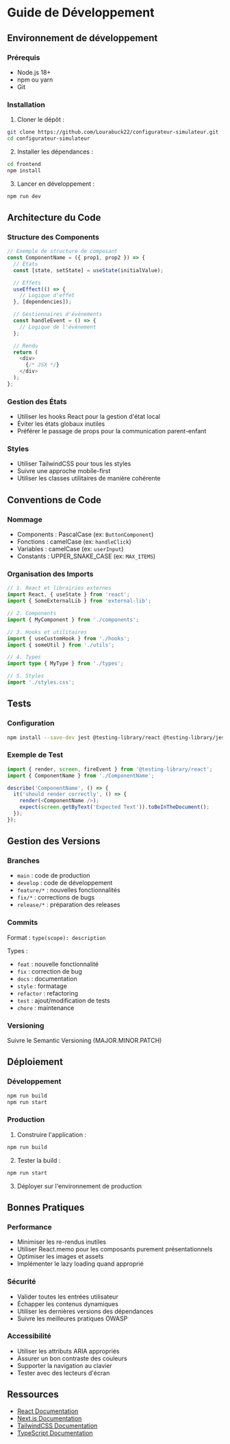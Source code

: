 # Guide de Développement

## Environnement de développement

### Prérequis
- Node.js 18+
- npm ou yarn
- Git

### Installation

1. Cloner le dépôt :
```bash
git clone https://github.com/Lourabuck22/configurateur-simulateur.git
cd configurateur-simulateur
```

2. Installer les dépendances :
```bash
cd frontend
npm install
```

3. Lancer en développement :
```bash
npm run dev
```

## Architecture du Code

### Structure des Components

```typescript
// Exemple de structure de composant
const ComponentName = ({ prop1, prop2 }) => {
  // États
  const [state, setState] = useState(initialValue);

  // Effets
  useEffect(() => {
    // Logique d'effet
  }, [dependencies]);

  // Gestionnaires d'événements
  const handleEvent = () => {
    // Logique de l'événement
  };

  // Rendu
  return (
    <div>
      {/* JSX */}
    </div>
  );
};
```

### Gestion des États
- Utiliser les hooks React pour la gestion d'état local
- Éviter les états globaux inutiles
- Préférer le passage de props pour la communication parent-enfant

### Styles
- Utiliser TailwindCSS pour tous les styles
- Suivre une approche mobile-first
- Utiliser les classes utilitaires de manière cohérente

## Conventions de Code

### Nommage
- Components : PascalCase (ex: `ButtonComponent`)
- Fonctions : camelCase (ex: `handleClick`)
- Variables : camelCase (ex: `userInput`)
- Constants : UPPER_SNAKE_CASE (ex: `MAX_ITEMS`)

### Organisation des Imports
```typescript
// 1. React et librairies externes
import React, { useState } from 'react';
import { SomeExternalLib } from 'external-lib';

// 2. Components
import { MyComponent } from './components';

// 3. Hooks et utilitaires
import { useCustomHook } from './hooks';
import { someUtil } from './utils';

// 4. Types
import type { MyType } from './types';

// 5. Styles
import './styles.css';
```

## Tests

### Configuration
```bash
npm install --save-dev jest @testing-library/react @testing-library/jest-dom
```

### Exemple de Test
```typescript
import { render, screen, fireEvent } from '@testing-library/react';
import { ComponentName } from './ComponentName';

describe('ComponentName', () => {
  it('should render correctly', () => {
    render(<ComponentName />);
    expect(screen.getByText('Expected Text')).toBeInTheDocument();
  });
});
```

## Gestion des Versions

### Branches
- `main` : code de production
- `develop` : code de développement
- `feature/*` : nouvelles fonctionnalités
- `fix/*` : corrections de bugs
- `release/*` : préparation des releases

### Commits
Format : `type(scope): description`

Types :
- `feat` : nouvelle fonctionnalité
- `fix` : correction de bug
- `docs` : documentation
- `style` : formatage
- `refactor` : refactoring
- `test` : ajout/modification de tests
- `chore` : maintenance

### Versioning
Suivre le Semantic Versioning (MAJOR.MINOR.PATCH)

## Déploiement

### Développement
```bash
npm run build
npm run start
```

### Production
1. Construire l'application :
```bash
npm run build
```

2. Tester la build :
```bash
npm run start
```

3. Déployer sur l'environnement de production

## Bonnes Pratiques

### Performance
- Minimiser les re-rendus inutiles
- Utiliser React.memo pour les composants purement présentationnels
- Optimiser les images et assets
- Implémenter le lazy loading quand approprié

### Sécurité
- Valider toutes les entrées utilisateur
- Échapper les contenus dynamiques
- Utiliser les dernières versions des dépendances
- Suivre les meilleures pratiques OWASP

### Accessibilité
- Utiliser les attributs ARIA appropriés
- Assurer un bon contraste des couleurs
- Supporter la navigation au clavier
- Tester avec des lecteurs d'écran

## Ressources
- [React Documentation](https://reactjs.org/)
- [Next.js Documentation](https://nextjs.org/docs)
- [TailwindCSS Documentation](https://tailwindcss.com/docs)
- [TypeScript Documentation](https://www.typescriptlang.org/docs/)